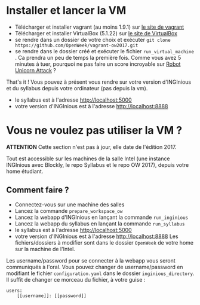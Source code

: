 # Installer et lancer la VM
* Télécharger et installer vagrant (au moins 1.9.1) sur [le site de vagrant](https://www.vagrantup.com/downloads.html)
* Télécharger et installer VirtualBox (5.1.22) sur [le site de VirtualBox](https://www.virtualbox.org/wiki/Downloads)
* se rendre dans un dossier de votre choix et exécuter
`git clone https://github.com/OpenWeek/vagrant-ow2017.git`
* se rendre dans le dossier créé et exécuter le fichier `run_virtual_machine` . Ca prendra un peu de temps la première fois. Comme vous avez 5 minutes à tuer, pourquoi ne pas faire un score incroyable sur [Robot Unicorn Attack](http://www.adultswim.com/games/web/robot-unicorn-attack) ?

That's it ! Vous pouvez à présent vous rendre sur votre version d'INGInious et du syllabus depuis votre ordinateur (pas depuis la vm). 
* le syllabus est à l'adresse <http://localhost:5000>
* votre version d'INGInious est à l'adresse <http://localhost:8888>

# Vous ne voulez pas utiliser la VM ? 

**ATTENTION** Cette section n'est pas à jour, elle date de l'édition 2017.

Tout est accessible sur les machines de la salle Intel (une instance INGInious avec Blockly, le repo Syllabus et le repo OW 2017), depuis votre home étudiant. 
## Comment faire ?
* Connectez-vous sur une machine des salles
* Lancez la commande
   `prepare_workspace_ow`
* Lancez la webapp d'INGInious en lançant la commande
   `run_inginious`
* Lancez la webapp du syllabus en lançant la commande
   `run_syllabus`
* le syllabus est à l'adresse <http://localhost:5000>
* votre version d'INGInious est à l'adresse <http://localhost:8888>
Les fichiers/dossiers à modifier sont dans le dossier `OpenWeek` de votre home sur la machine de l'Intel.

Les username/password pour se connecter à la webapp vous seront communiqués à l'oral.
Vous pouvez changer de username/password en modifiant le fichier `configuration.yaml` dans le dossier `inginious_directory`. Il suffit de changer ce morceau du fichier, à votre guise :

```
users:
    [[username]]: [[password]]
```
